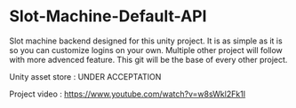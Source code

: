 # Slot-Machine-Default-API
Slot machine backend designed for this unity project. It is as simple as it is so you can customize logins on your own. Multiple other project will follow with more advenced feature. This git will be the base of every  other project.


Unity asset store : UNDER ACCEPTATION

Project video : https://www.youtube.com/watch?v=w8sWkl2Fk1I 
